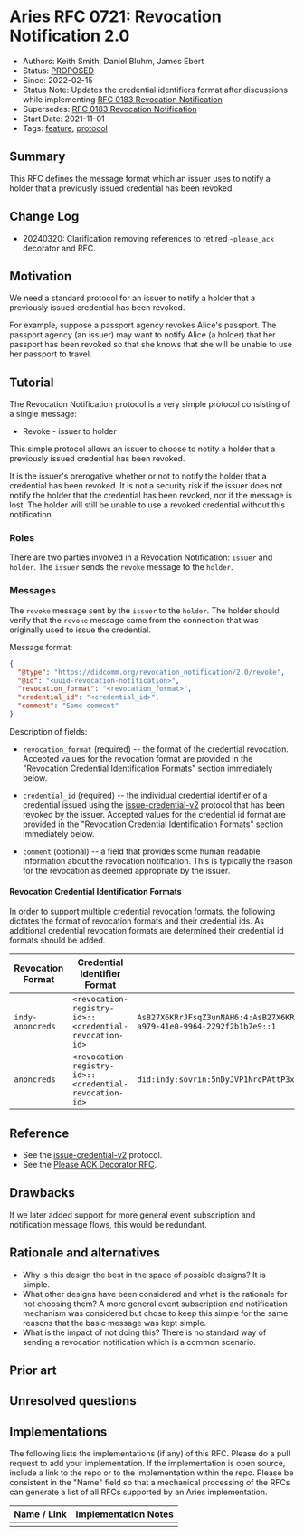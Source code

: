 # Aries RFC 0721: Revocation Notification 2.0
- Authors: Keith Smith, Daniel Bluhm, James Ebert
- Status: [PROPOSED](/README.md#proposed)
- Since: 2022-02-15
- Status Note: Updates the credential identifiers format after discussions while implementing [RFC 0183 Revocation Notification](../0183-revocation-notification/README.md)
- Supersedes: [RFC 0183 Revocation Notification](../0183-revocation-notification/README.md)
- Start Date: 2021-11-01
- Tags: [feature](/tags.md#feature), [protocol](/tags.md#protocol)

## Summary

This RFC defines the message format which an issuer uses to notify a holder that a previously issued credential has been revoked.

## Change Log

- 20240320: Clarification removing references to retired `~please_ack` decorator and RFC.

## Motivation

We need a standard protocol for an issuer to notify a holder that a previously issued credential has been revoked.

For example, suppose a passport agency revokes Alice's passport.
The passport agency (an issuer) may want to notify Alice (a holder) that her passport has been revoked so that she
knows that she will be unable to use her passport to travel.

## Tutorial

The Revocation Notification protocol is a very simple protocol consisting of a single message:

* Revoke - issuer to holder

This simple protocol allows an issuer to choose to notify a holder that a previously issued credential has been revoked.

It is the issuer's prerogative whether or not to notify the holder that a credential has been revoked.  It is not a security risk if the issuer does not notify the holder that the credential has been revoked, nor if the message is lost.  The holder will still be unable to use a revoked credential without this notification.

### Roles

There are two parties involved in a Revocation Notification: `issuer` and `holder`.
The `issuer` sends the `revoke` message to the `holder`.

### Messages

The `revoke` message sent by the `issuer` to the `holder`. The holder should verify that the `revoke` message came from the connection that was originally used to issue the credential.

Message format:

```JSON
{
  "@type": "https://didcomm.org/revocation_notification/2.0/revoke",
  "@id": "<uuid-revocation-notification>",
  "revocation_format": "<revocation_format>",
  "credential_id": "<credential_id>",
  "comment": "Some comment"
}
```

Description of fields:

* `revocation_format` (required) -- the format of the credential revocation. Accepted values for the revocation format are provided in the "Revocation Credential Identification Formats" section immediately below.

* `credential_id` (required) -- the individual credential identifier of a credential issued using the [issue-credential-v2](https://github.com/hyperledger/aries-rfcs/tree/main/features/0453-issue-credential-v2) protocol that has been revoked by the issuer. Accepted values for the credential id format are provided in the "Revocation Credential Identification Formats" section immediately below.

* `comment` (optional) -- a field that provides some human readable information about the revocation notification.  This is typically the reason for the revocation as deemed appropriate by the issuer.

#### Revocation Credential Identification Formats

In order to support multiple credential revocation formats, the following dictates the format of revocation formats and their credential ids. As additional credential revocation formats are determined their credential id formats should be added.

Revocation Format | Credential Identifier Format | Example |
--- | --- | --- |
`indy-anoncreds`  | `<revocation-registry-id>::<credential-revocation-id>` | `AsB27X6KRrJFsqZ3unNAH6:4:AsB27X6KRrJFsqZ3unNAH6:3:cl:48187:default:CL_ACCUM:3b24a9b0-a979-41e0-9964-2292f2b1b7e9::1` |
`anoncreds`  | `<revocation-registry-id>::<credential-revocation-id>` | `did:indy:sovrin:5nDyJVP1NrcPAttP3xwMB9/anoncreds/v0/REV_REG_DEF/56495/npdb/TAG1::1` |

## Reference

* See the [issue-credential-v2](https://github.com/hyperledger/aries-rfcs/tree/main/features/0453-issue-credential-v2) protocol.
* See the [Please ACK Decorator RFC](https://github.com/hyperledger/aries-rfcs/tree/main/features/0317-please-ack).

## Drawbacks

If we later added support for more general event subscription and notification message flows, this would be redundant.

## Rationale and alternatives

- Why is this design the best in the space of possible designs?  It is simple.
- What other designs have been considered and what is the rationale for not
choosing them?  A more general event subscription and notification mechanism was considered but chose to keep this simple for the same reasons that the basic message was kept simple.
- What is the impact of not doing this?  There is no standard way of sending a revocation notification which is a common scenario.

## Prior art

## Unresolved questions

## Implementations

The following lists the implementations (if any) of this RFC. Please do a pull request to add your implementation. If the implementation is open source, include a link to the repo or to the implementation within the repo. Please be consistent in the "Name" field so that a mechanical processing of the RFCs can generate a list of all RFCs supported by an Aries implementation.

Name / Link | Implementation Notes
--- | ---
 |  | 


